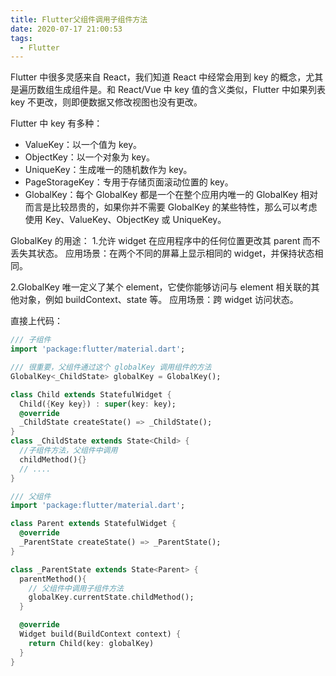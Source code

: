 ```yaml
---
title: Flutter父组件调用子组件方法
date: 2020-07-17 21:00:53
tags:
  - Flutter
---
```


Flutter 中很多灵感来自 React，我们知道 React 中经常会用到 key 的概念，尤其是遍历数组生成组件是。和 React/Vue 中 key 值的含义类似，Flutter 中如果列表 key 不更改，则即便数据又修改视图也没有更改。

Flutter 中 key 有多种：

- ValueKey：以一个值为 key。
- ObjectKey：以一个对象为 key。
- UniqueKey：生成唯一的随机数作为 key。
- PageStorageKey：专用于存储页面滚动位置的 key。
- GlobalKey：每个 GlobalKey 都是一个在整个应用内唯一的 GlobalKey 相对而言是比较昂贵的，如果你并不需要 GlobalKey 的某些特性，那么可以考虑使用 Key、ValueKey、ObjectKey 或 UniqueKey。
<!-- more -->

GlobalKey 的用途： 1.允许 widget 在应用程序中的任何位置更改其 parent 而不丢失其状态。
应用场景：在两个不同的屏幕上显示相同的 widget，并保持状态相同。

2.GlobalKey 唯一定义了某个 element，它使你能够访问与 element 相关联的其他对象，例如 buildContext、state 等。
应用场景：跨 widget 访问状态。

直接上代码：

```dart
/// 子组件
import 'package:flutter/material.dart';

/// 很重要，父组件通过这个 globalKey 调用组件的方法
GlobalKey<_ChildState> globalKey = GlobalKey();

class Child extends StatefulWidget {
  Child({Key key}) : super(key: key);
  @override
  _ChildState createState() => _ChildState();
}
class _ChildState extends State<Child> {
  //子组件方法，父组件中调用
  childMethod(){}
  // ....
}
```

```dart
/// 父组件
import 'package:flutter/material.dart';

class Parent extends StatefulWidget {
  @override
  _ParentState createState() => _ParentState();
}

class _ParentState extends State<Parent> {
  parentMethod(){
    // 父组件中调用子组件方法
    globalKey.currentState.childMethod();
  }

  @override
  Widget build(BuildContext context) {
    return Child(key: globalKey)
  }
}
```
